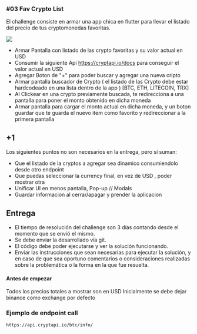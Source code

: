 ### #03 Fav Crypto List

El challenge consiste en armar una app chica en flutter para llevar el listado del precio de tus cryptomonedas favoritas.

![](https://i.imgur.com/sUrxO15.png)

* Armar Pantalla con listado de las crypto favoritas y su valor actual en USD
* Consumir la siguiente Api https://cryptapi.io/docs para conseguir el valor actual en USD
* Agregar Boton de "+" para poder buscar y agregar una nueva cripto
* Armar pantalla buscador de Crypto ( el listado de las Crypto debe estar hardcodeado en una lista dentro de la app ) [BTC, ETH, LITECOIN, TRX]
* Al Clickear en una crypto previamente buscada, te redirecciona a una pantalla para poner el monto obtenido en dicha moneda
* Armar pantalla para cargar el monto actual en dicha moneda, y un boton guardar que te guarda el nuevo item como favorito y redireccionar a la primera pantalla

## +1
Los siguientes puntos no son necesarios en la entrega, pero sí suman:
* Que el listado de la cryptos a agregar sea dinamico consumiendolo desde otro endpoint
* Que puedas seleccionar la currency final, en vez de USD , poder mostrar otra
* Unificar UI en menos pantalla, Pop-up // Modals
* Guardar informacion al cerrar/apagar y prender la aplicacion

## Entrega

* El tiempo de resolución del challenge son 3 días contando desde el momento que se envió el mismo.
* Se debe enviar la desarrollado vía git.
* El código debe poder ejecutarse y ver la solución funcionando.
* Enviar las instrucciones que sean necesarias para ejecutar la solución, y en caso de que sea oportuno comentarios o consideraciones realizadas sobre la problemática o la forma en la que fue resuelta.

#### Antes de empezar
Todos los precios totales a mostrar son en USD
Inicialmente se debe dejar binance como exchange por defecto

### Ejemplo de endpoint call
`
https://api.cryptapi.io/btc/info/
`
